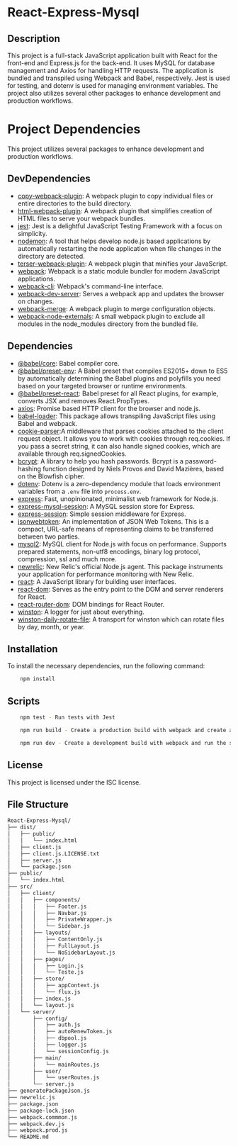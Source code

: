 # React-Express-Mysql

## Description

This project is a full-stack JavaScript application built with React for the front-end and Express.js for the back-end. It uses MySQL for database management and Axios for handling HTTP requests. The application is bundled and transpiled using Webpack and Babel, respectively. Jest is used for testing, and dotenv is used for managing environment variables. The project also utilizes several other packages to enhance development and production workflows.


# Project Dependencies

This project utilizes several packages to enhance development and production workflows.

## DevDependencies

- [copy-webpack-plugin](https://www.npmjs.com/package/copy-webpack-plugin): A webpack plugin to copy individual files or entire directories to the build directory.
- [html-webpack-plugin](https://webpack.js.org/plugins/html-webpack-plugin/): A webpack plugin that simplifies creation of HTML files to serve your webpack bundles.
- [jest](https://jestjs.io/docs/getting-started): Jest is a delightful JavaScript Testing Framework with a focus on simplicity.
- [nodemon](https://www.npmjs.com/package/nodemon): A tool that helps develop node.js based applications by automatically restarting the node application when file changes in the directory are detected.
- [terser-webpack-plugin](https://webpack.js.org/plugins/terser-webpack-plugin/): A webpack plugin that minifies your JavaScript.
- [webpack](https://webpack.js.org/concepts/): Webpack is a static module bundler for modern JavaScript applications.
- [webpack-cli](https://webpack.js.org/api/cli/): Webpack's command-line interface.
- [webpack-dev-server](https://webpack.js.org/configuration/dev-server/): Serves a webpack app and updates the browser on changes.
- [webpack-merge](https://webpack.js.org/loaders/merge/): A webpack plugin to merge configuration objects.
- [webpack-node-externals](https://www.npmjs.com/package/webpack-node-externals): A small webpack plugin to exclude all modules in the node_modules directory from the bundled file.

## Dependencies

- [@babel/core](https://babeljs.io/docs/en/babel-core): Babel compiler core.
- [@babel/preset-env](https://babeljs.io/docs/en/babel-preset-env): A Babel preset that compiles ES2015+ down to ES5 by automatically determining the Babel plugins and polyfills you need based on your targeted browser or runtime environments.
- [@babel/preset-react](https://babeljs.io/docs/en/babel-preset-react): Babel preset for all React plugins, for example, converts JSX and removes React.PropTypes.
- [axios](https://www.npmjs.com/package/axios): Promise based HTTP client for the browser and node.js.
- [babel-loader](https://webpack.js.org/loaders/babel-loader/): This package allows transpiling JavaScript files using Babel and webpack.
- [cookie-parser](https://www.npmjs.com/package/cookie-parser):A middleware that parses cookies attached to the client request object. It allows you to work with cookies through req.cookies. If you pass a secret string, it can also handle signed cookies, which are available through req.signedCookies.
- [bcrypt](https://www.npmjs.com/package/bcrypt): A library to help you hash passwords. Bcrypt is a password-hashing function designed by Niels Provos and David Mazières, based on the Blowfish cipher.
- [dotenv](https://www.npmjs.com/package/dotenv): Dotenv is a zero-dependency module that loads environment variables from a `.env` file into `process.env`.
- [express](https://expressjs.com/): Fast, unopinionated, minimalist web framework for Node.js.
- [express-mysql-session](https://www.npmjs.com/package/express-mysql-session): A MySQL session store for Express.
- [express-session](https://www.npmjs.com/package/express-session): Simple session middleware for Express.
- [jsonwebtoken](https://www.npmjs.com/package/jsonwebtoken): An implementation of JSON Web Tokens. This is a compact, URL-safe means of representing claims to be transferred between two parties.
- [mysql2](https://www.npmjs.com/package/mysql2): MySQL client for Node.js with focus on performance. Supports prepared statements, non-utf8 encodings, binary log protocol, compression, ssl and much more.
- [newrelic](https://www.npmjs.com/package/newrelic): New Relic's official Node.js agent. This package instruments your application for performance monitoring with New Relic.
- [react](https://reactjs.org/): A JavaScript library for building user interfaces.
- [react-dom](https://reactjs.org/docs/react-dom.html): Serves as the entry point to the DOM and server renderers for React.
- [react-router-dom](https://reactrouter.com/web/guides/quick-start): DOM bindings for React Router.
- [winston](https://www.npmjs.com/package/winston): A logger for just about everything.
- [winston-daily-rotate-file](https://www.npmjs.com/package/winston-daily-rotate-file): A transport for winston which can rotate files by day, month, or year.


## Installation

To install the necessary dependencies, run the following command:

```bash
    npm install
```

## Scripts
```bash
    npm test - Run tests with Jest
```
```bash
    npm run build - Create a production build with webpack and create a package.json file with the needed dependencies
```
```bash
    npm run dev - Create a development build with webpack and run the server
```

## License
This project is licensed under the ISC license.

## File Structure
```bash
React-Express-Mysql/
├── dist/
│   ├── public/
│   │   └── index.html
│   ├── client.js
│   ├── client.js.LICENSE.txt
│   ├── server.js
│   └── package.json
├── public/
│   └── index.html
├── src/
│   ├── client/
│   │   ├── components/
│   │   │   ├── Footer.js
│   │   │   ├── Navbar.js
│   │   │   ├── PrivateWrapper.js
│   │   │   └── Sidebar.js
│   │   ├── layouts/
│   │   │   ├── ContentOnly.js
│   │   │   ├── FullLayout.js
│   │   │   └── NoSidebarLayout.js
│   │   ├── pages/
│   │   │   ├── Login.js
│   │   │   └── Teste.js
│   │   ├── store/
│   │   │   ├── appContext.js
│   │   │   └── flux.js
│   │   ├── index.js
│   │   └── layout.js
│   └── server/
│       ├── config/
│       │   ├── auth.js
│       │   ├── autoRenewToken.js
│       │   ├── dbpool.js
│       │   ├── logger.js
│       │   └── sessionConfig.js
│       ├── main/
│       │   └── mainRoutes.js
│       ├── user/
│       │   └── userRoutes.js
│       └── server.js
├── generatePackageJson.js
├── newrelic.js
├── package.json
├── package-lock.json
├── webpack.commmon.js
├── webpack.dev.js
├── webpack.prod.js
└── README.md
```